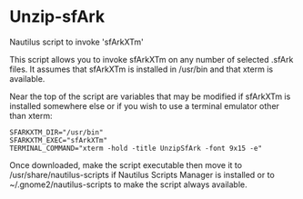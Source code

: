 Unzip-sfArk
===========

Nautilus script to invoke 'sfArkXTm'

This script allows you to invoke sfArkXTm on any number of selected .sfArk files. It assumes that sfArkXTm is installed in /usr/bin and that xterm is available.

Near the top of the script are variables that may be modified if sfArkXTm is installed somewhere else or if you wish to use a terminal emulator other than xterm:

    SFARKXTM_DIR="/usr/bin"
    SFARKXTM_EXEC="sfArkXTm"
    TERMINAL_COMMAND="xterm -hold -title UnzipSfArk -font 9x15 -e"

Once downloaded, make the script executable then move it to /usr/share/nautilus-scripts if Nautilus Scripts Manager is installed or to ~/.gnome2/nautilus-scripts to make the script always available.
